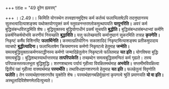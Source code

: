 +++
title = "49 दूरेण ह्यवरम्"

+++
।।2.49।। किमिति योगस्थेन तत्त्वज्ञानमुद्दिश्य कर्म कर्तव्यं फलाभिलाषेऽपि
तदनुष्ठानस्य सुलभत्वादित्याशङ्क्य यथोक्तयोगयुक्तं कर्म
स्तुवन्ननन्तरश्लोकमुत्थापयति **यत्पुनरिति।** अवरं कर्म
बुद्धिसंबन्धविरुद्धमिति शेषः। बुद्धियुक्तस्य बुद्धियोगाधीनं प्रकर्षं
सूचयति **बुद्धीति।** बुद्धिसंबन्धासंबन्धाभ्यां कर्मणि
प्रकर्षनिकर्षयोर्भावे करणीयं नियच्छति **बुद्धाविति।** यत्तु फलेच्छयापि
कर्मानुष्ठानं सुकरमिति तत्राह **कृपणेति।** निकृष्टं कर्मैव विशिनष्टि
**फलार्थिनेति।** कस्मात्प्रतियोगिनः सकाशादिदं निकृष्टमित्याशङ्क्य
प्रतीकमुपादाय व्याचष्टे **बुद्धीत्यादिना।** फलाभिलाषेण क्रियमाणस्य
कर्मणो निकृष्टत्वे हेतुमाह **जन्मेति।**
समत्वबुद्धियुक्तात्कर्मणस्तद्धीनस्य कर्मणो जन्मादिहेतुत्वेन निकृष्टत्वे
फलितमाह **यत इति।** योगविषया बुद्धिः समत्वबुद्धिः।
बुद्धिशब्दस्यार्थान्तरमाह **तत्परिपाकेति।** तच्छब्देन
समत्वबुद्धिसमन्वितं कर्म गृह्यते। तस्य परिपाकस्तत्फलभूता बुद्धिशुद्धिः।
शरणशब्दस्य पर्यायं गृहीत्वा विवक्षितमर्थमाह **अभयेति।**
सप्तमीमविवक्षित्वा द्वितीयं पक्षं गृहीत्वा वाक्यार्थमाह
**परमार्थेति।** तथाविधज्ञानशरणत्वे हेतुमाह **यत इति।** फलहेतुत्वं
विवृणोति **फलेति।** तेन परमार्थज्ञानशरणतैव युक्तेति शेषः।
परमार्थज्ञानबहिर्मुखानां कृपणत्वे श्रुतिं प्रमाणयति **यो वा इति।**
अस्थूलादिविशेषणमेतदित्युच्यते।  
